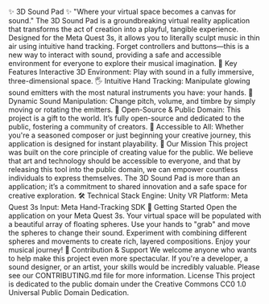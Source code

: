 ✨ 3D Sound Pad ✨
"Where your virtual space becomes a canvas for sound."
The 3D Sound Pad is a groundbreaking virtual reality application that transforms the act of creation into a playful, tangible experience. Designed for the Meta Quest 3s, it allows you to literally sculpt music in thin air using intuitive hand tracking. Forget controllers and buttons—this is a new way to interact with sound, providing a safe and accessible environment for everyone to explore their musical imagination.
🚀 Key Features
Interactive 3D Environment: Play with sound in a fully immersive, three-dimensional space.
🖐️ Intuitive Hand Tracking: Manipulate glowing sound emitters with the most natural instruments you have: your hands.
🎨 Dynamic Sound Manipulation: Change pitch, volume, and timbre by simply moving or rotating the emitters.
🤝 Open-Source & Public Domain: This project is a gift to the world. It’s fully open-source and dedicated to the public, fostering a community of creators.
🧠 Accessible to All: Whether you're a seasoned composer or just beginning your creative journey, this application is designed for instant playability.
🎯 Our Mission
This project was built on the core principle of creating value for the public. We believe that art and technology should be accessible to everyone, and that by releasing this tool into the public domain, we can empower countless individuals to express themselves. The 3D Sound Pad is more than an application; it’s a commitment to shared innovation and a safe space for creative exploration.
🛠️ Technical Stack
Engine: Unity
VR Platform: Meta Quest 3s
Input: Meta Hand-Tracking SDK
📖 Getting Started
Open the application on your Meta Quest 3s.
Your virtual space will be populated with a beautiful array of floating spheres.
Use your hands to "grab" and move the spheres to change their sound.
Experiment with combining different spheres and movements to create rich, layered compositions.
Enjoy your musical journey!
🤝 Contribution & Support
We welcome anyone who wants to help make this project even more spectacular. If you're a developer, a sound designer, or an artist, your skills would be incredibly valuable.
Please see our CONTRIBUTING.md file for more information.
License
This project is dedicated to the public domain under the Creative Commons CC0 1.0 Universal Public Domain Dedication.
